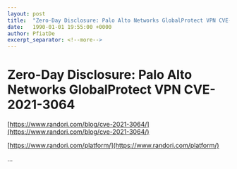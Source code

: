 ```yaml
---
layout: post
title:  "Zero-Day Disclosure: Palo Alto Networks GlobalProtect VPN CVE-2021-3064"
date:   1990-01-01 19:55:00 +0000
author: PfiatDe
excerpt_separator: <!--more-->
---
```


# Zero-Day Disclosure: Palo Alto Networks GlobalProtect VPN CVE-2021-3064

[https://www.randori.com/blog/cve-2021-3064/](https://www.randori.com/blog/cve-2021-3064/)

[https://www.randori.com/platform/](https://www.randori.com/platform/)

...
<!--more-->
